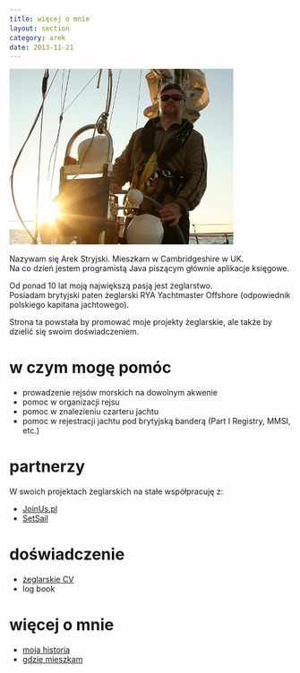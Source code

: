 ```yaml
---
title: więcej o mnie
layout: section
category: arek
date: 2013-11-21
---
```

![Arek](/img/ja/szkocja.jpg)

Nazywam się Arek Stryjski. Mieszkam w Cambridgeshire w UK.  
Na co dzień jestem programistą Java piszącym głównie aplikacje księgowe.

Od ponad 10 lat moją największą pasją jest żeglarstwo.  
Posiadam brytyjski paten żeglarski RYA Yachtmaster Offshore (odpowiednik polskiego kapitana jachtowego).

Strona ta powstała by promować moje projekty żeglarskie, ale także by dzielić się swoim doświadczeniem.

w czym mogę pomóc
==================
* prowadzenie rejsów morskich na dowolnym akwenie
* pomoc w organizacji rejsu
* pomoc w znalezieniu czarteru jachtu
* pomoc w rejestracji jachtu pod brytyjską banderą (Part I Registry, MMSI, etc.)

partnerzy
==========
W swoich projektach żeglarskich na stałe współpracuję z:

* [JoinUs.pl](http://www.joinus.pl)
* [SetSail](http://www.rejsbus.co.uk/klub/)

doświadczenie 
==============
* [żeglarskie CV](/sailing-cv)
* log book

więcej o mnie
==============
* [moja historia](/o-mnie)
* [gdzie mieszkam](/fenland)
